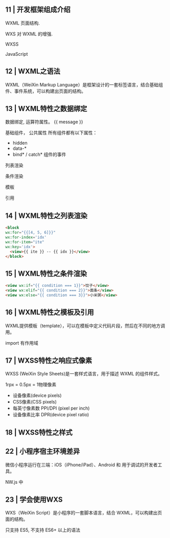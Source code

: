 ## 11 | 开发框架组成介绍

WXML 页面结构.

WXS 对 WXML 的增强.

WXSS

JavaScript

## 12 | WXML之语法

WXML（WeiXin Markup Language）是框架设计的一套标签语言，结合基础组件、事件系统，可以构建出页面的结构。

## 13 | WXML特性之数据绑定

数据绑定, 运算符属性。
<view wx:if="{{ message ? false: true }}">
{{ message }}
</view>

基础组件， 公共属性
所有组件都有以下属性：
- hidden
- data-*
- bind* / catch* 组件的事件

列表渲染

条件渲染

模板

引用

## 14 | WXML特性之列表渲染

```html
<block 
wx:for="{{[4, 5, 6]}}" 
wx:for-index='idx' 
wx:for-item="ite" 
wx:key='idx'>
  <view>{{ ite }} -- {{ idx }}</view>
</block>
```

## 15 | WXML特性之条件渲染
```html
<view wx:if="{{ condition === 1}}">饺子</view>
<view wx:elif="{{ condition === 2}}">面条</view>
<view wx:else="{{ condition === 3}}">小米粥</view>
```

## 16 | WXML特性之模板及引用
WXML提供模板（template），可以在模板中定义代码片段，然后在不同的地方调用。

import 有作用域

## 17 | WXSS特性之响应式像素
WXSS (WeiXin Style Sheets)是一套样式语言，用于描述 WXML 的组件样式。

1rpx = 0.5px = 1物理像素

- 设备像素(device pixels)
- CSS像素(CSS pixels)
- 每英寸像素数 PPI/DPI (pixel per inch) 
- 设备像素比率 DPR(device pixel ratio)

## 18 | WXSS特性之样式


## 22 | 小程序宿主环境差异
微信小程序运行在三端：iOS（iPhone/iPad）、Android 和 用于调试的开发者工具。

NW.js 中

## 23 | 学会使用WXS

WXS（WeiXin Script）是小程序的一套脚本语言，结合 WXML，可以构建出页面的结构。

只支持 ES5, 不支持 ES6+ 以上的语法